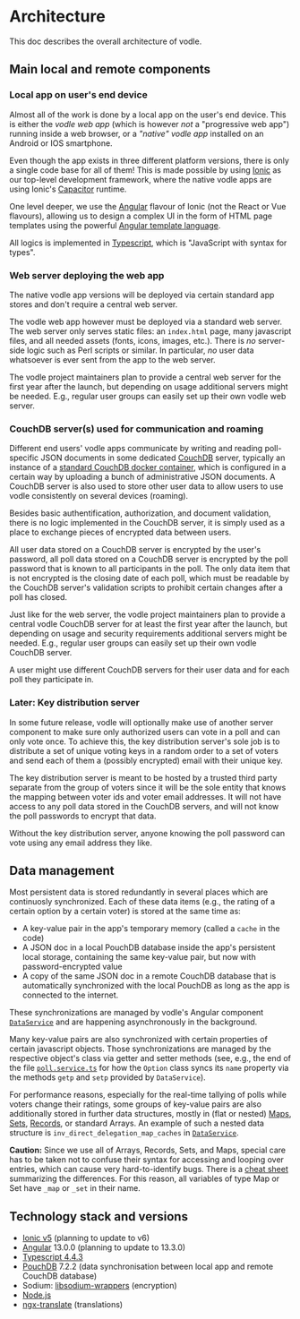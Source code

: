 # Architecture

This doc describes the overall architecture of vodle.

## Main local and remote components

### Local app on user's end device

Almost all of the work is done by a local app on the user's end device.
This is either the *vodle web app* (which is however *not* a "progressive web app") running inside a web browser,
or a *"native" vodle app* installed on an Android or IOS smartphone.

Even though the app exists in three different platform versions, 
there is only a single code base for all of them!
This is made possible by using [Ionic](https://ionicframework.com/) as our top-level development framework, where the native vodle apps are using Ionic's [Capacitor](https://capacitorjs.com/) runtime.

One level deeper, we use the [Angular](https://angular.io/) flavour of Ionic (not the React or Vue flavours), 
allowing us to design a complex UI in the form of HTML page templates using the powerful [Angular template language](https://angular.io/guide/template-syntax).

All logics is implemented in [Typescript](https://www.typescriptlang.org/), 
which is "JavaScript with syntax for types".

### Web server deploying the web app

The native vodle app versions will be deployed via certain standard app stores and don't require a central web server.

The vodle web app however must be deployed via a standard web server. 
The web server only serves static files: an `index.html` page, many javascript files, and all needed assets (fonts, icons, images, etc.). 
There is *no* server-side logic such as Perl scripts or similar. 
In particular, *no* user data whatsoever is ever sent from the app to the web server. 

The vodle project maintainers plan to provide a central web server for the first year after the launch, 
but depending on usage additional servers might be needed. 
E.g., regular user groups can easily set up their own vodle web server.

### CouchDB server(s) used for communication and roaming

Different end users' vodle apps communicate by writing and reading poll-specific JSON documents in some dedicated [CouchDB](https://couchdb.apache.org/) server, typically an instance of a [standard CouchDB docker container](https://hub.docker.com/_/couchdb), which is configured in a certain way by uploading a bunch of administrative JSON documents.
A CouchDB server is also used to store other user data to allow users to use vodle consistently on several devices (roaming).

Besides basic authentification, authorization, and document validation, there is no logic implemented in the CouchDB server, it is simply used as a place to exchange pieces of encrypted data between users. 

All user data stored on a CouchDB server is encrypted by the user's password, all poll data stored on a CouchDB server is encrypted by the poll password that is known to all participants in the poll. The only data item that is not encrypted is the closing date of each poll, which must be readable by the CouchDB server's validation scripts to prohibit certain changes after a poll has closed. 

Just like for the web server, the vodle project maintainers plan to provide a central vodle CouchDB server for at least the first year after the launch, 
but depending on usage and security requirements additional servers might be needed. 
E.g., regular user groups can easily set up their own vodle CouchDB server.

A user might use different CouchDB servers for their user data and for each poll they participate in.

### Later: Key distribution server

In some future release, vodle will optionally make use of another server component to make sure only authorized users can vote in a poll and can only vote once. To achieve this, the key distribution server's sole job is  to distribute a set of unique voting keys in a random order to a set of voters and send each of them a (possibly encrypted) email with their unique key.

The key distribution server is meant to be hosted by a trusted third party separate from the group of voters since it will be the sole entity that knows the mapping between voter ids and voter email addresses. It will not have access to any poll data stored in the CouchDB servers, and will not know the poll passwords to encrypt that data.

Without the key distribution server, anyone knowing the poll password can vote using any email address they like.

## Data management

Most persistent data is stored redundantly in several places which are continuosly synchronized. Each of these data items (e.g., the rating of a certain option by a certain voter) is stored at the same time as:
- A key-value pair in the app's temporary memory (called a `cache` in the code)
- A JSON doc in a local PouchDB database inside the app's persistent local storage, containing the same key-value pair, but now with password-encrypted value
- A copy of the same JSON doc in a remote CouchDB database that is automatically synchronized with the local PouchDB as long as the app is connected to the internet.

These synchronizations are managed by vodle's Angular component [`DataService`](../../src/app/data.service.ts) and are happening asynchronously in the background.

Many key-value pairs are also synchronized with certain properties of certain javascript objects. Those synchronizations are managed by the respective object's class via getter and setter methods (see, e.g., the end of the file [`poll.service.ts`](../../src/app/poll.service.ts) for how the `Option` class syncs its `name` property via the methods `getp` and `setp` provided by `DataService`).

For performance reasons, especially for the real-time tallying of polls while voters change their ratings, some groups of key-value pairs are also additionally stored in further data structures, mostly in (flat or nested) [Maps](https://developer.mozilla.org/en-US/docs/Web/JavaScript/Reference/Global_Objects/Map), [Sets](https://developer.mozilla.org/en-US/docs/Web/JavaScript/Reference/Global_Objects/Set), [Records](https://www.typescriptlang.org/docs/handbook/utility-types.html#recordkeys-type), or standard Arrays. An example of such a nested data structure is `inv_direct_delegation_map_caches` in [`DataService`](../../src/app/data.service.ts).

**Caution:** Since we use all of Arrays, Records, Sets, and Maps, special care has to be taken not to confuse their syntax for accessing and looping over entries, which can cause very hard-to-identify bugs. There is a [cheat sheet](../../src/app/typescript_cheat_sheet.md) summarizing the differences. For this reason, all variables of type Map or Set have `_map` or `_set` in their name.

## Technology stack and versions

- [Ionic v5](https://ionicframework.com/docs/v5/) (planning to update to v6) 
- [Angular](https://angular.io/) 13.0.0 (planning to update to 13.3.0)
- [Typescript 4.4.3](https://www.typescriptlang.org/docs/handbook/release-notes/typescript-4-4.html)
- [PouchDB](https://pouchdb.com/) 7.2.2 (data synchronisation between local app and remote CouchDB database)
- Sodium: [libsodium-wrappers](https://www.npmjs.com/package/libsodium-wrappers) (encryption)
- [Node.js](https://nodejs.org/en/)
- [ngx-translate](https://github.com/ngx-translate/core) (translations)
